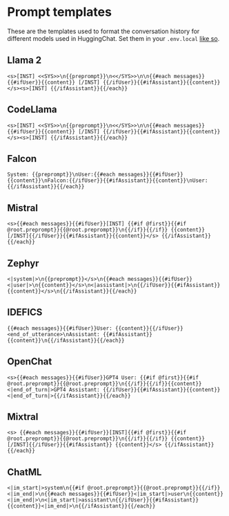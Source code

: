 # Prompt templates

These are the templates used to format the conversation history for different models used in HuggingChat. Set them in your `.env.local` [like so](https://github.com/huggingface/chat-ui#chatprompttemplate).

## Llama 2

```env
<s>[INST] <<SYS>>\n{{preprompt}}\n<</SYS>>\n\n{{#each messages}}{{#ifUser}}{{content}} [/INST] {{/ifUser}}{{#ifAssistant}}{{content}} </s><s>[INST] {{/ifAssistant}}{{/each}}
```

## CodeLlama

```env
<s>[INST] <<SYS>>\n{{preprompt}}\n<</SYS>>\n\n{{#each messages}}{{#ifUser}}{{content}} [/INST] {{/ifUser}}{{#ifAssistant}}{{content}} </s><s>[INST] {{/ifAssistant}}{{/each}}
```

## Falcon

```env
System: {{preprompt}}\nUser:{{#each messages}}{{#ifUser}}{{content}}\nFalcon:{{/ifUser}}{{#ifAssistant}}{{content}}\nUser:{{/ifAssistant}}{{/each}}
```

## Mistral

```env
<s>{{#each messages}}{{#ifUser}}[INST] {{#if @first}}{{#if @root.preprompt}}{{@root.preprompt}}\n{{/if}}{{/if}} {{content}} [/INST]{{/ifUser}}{{#ifAssistant}}{{content}}</s> {{/ifAssistant}}{{/each}}
```

## Zephyr

```env
<|system|>\n{{preprompt}}</s>\n{{#each messages}}{{#ifUser}}<|user|>\n{{content}}</s>\n<|assistant|>\n{{/ifUser}}{{#ifAssistant}}{{content}}</s>\n{{/ifAssistant}}{{/each}}
```

## IDEFICS

```env
{{#each messages}}{{#ifUser}}User: {{content}}{{/ifUser}}<end_of_utterance>\nAssistant: {{#ifAssistant}}{{content}}\n{{/ifAssistant}}{{/each}}
```

## OpenChat

```env
<s>{{#each messages}}{{#ifUser}}GPT4 User: {{#if @first}}{{#if @root.preprompt}}{{@root.preprompt}}\n{{/if}}{{/if}}{{content}}<|end_of_turn|>GPT4 Assistant: {{/ifUser}}{{#ifAssistant}}{{content}}<|end_of_turn|>{{/ifAssistant}}{{/each}}
```

## Mixtral

```env
<s> {{#each messages}}{{#ifUser}}[INST]{{#if @first}}{{#if @root.preprompt}}{{@root.preprompt}}\n{{/if}}{{/if}} {{content}} [/INST]{{/ifUser}}{{#ifAssistant}} {{content}}</s> {{/ifAssistant}}{{/each}}
```

## ChatML

```env
<|im_start|>system\n{{#if @root.preprompt}}{{@root.preprompt}}{{/if}}<|im_end|>\n{{#each messages}}{{#ifUser}}<|im_start|>user\n{{content}}<|im_end|>\n<|im_start|>assistant\n{{/ifUser}}{{#ifAssistant}}{{content}}<|im_end|>\n{{/ifAssistant}}{{/each}}
```
